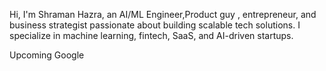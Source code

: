 Hi, I'm Shraman Hazra, an AI/ML Engineer,Product guy , entrepreneur, and business strategist passionate about building scalable tech solutions. I specialize in machine learning, fintech, SaaS, and AI-driven startups.

Upcoming Google

<!---
Shraman123/Shraman123 is a ✨ special ✨ repository because its `README.md` (this file) appears on your GitHub profile.
You can click the Preview link to take a look at your changes.
--->
